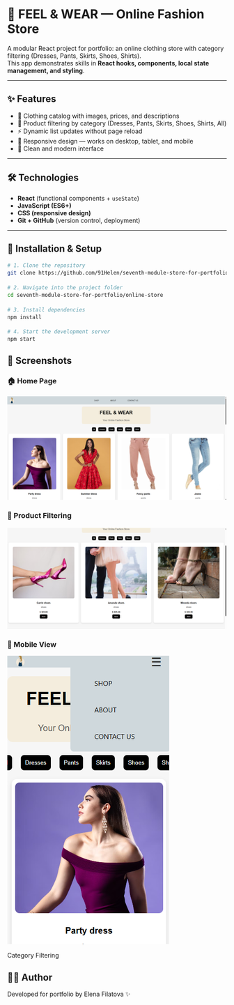 # 👗 FEEL & WEAR — Online Fashion Store  

A modular React project for portfolio: an online clothing store with category filtering (Dresses, Pants, Skirts, Shoes, Shirts).  
This app demonstrates skills in **React hooks, components, local state management, and styling**.  

---

## ✨ Features  
- 📌 Clothing catalog with images, prices, and descriptions  
- 🔎 Product filtering by category (Dresses, Pants, Skirts, Shoes, Shirts, All)  
- ⚡ Dynamic list updates without page reload  
- 📱 Responsive design — works on desktop, tablet, and mobile  
- 🎨 Clean and modern interface  

---

## 🛠 Technologies  
- **React** (functional components + `useState`)  
- **JavaScript (ES6+)**  
- **CSS (responsive design)**  
- **Git + GitHub** (version control, deployment)  

---

## 🚀 Installation & Setup  

```bash
# 1. Clone the repository
git clone https://github.com/91Helen/seventh-module-store-for-portfolio.git

# 2. Navigate into the project folder
cd seventh-module-store-for-portfolio/online-store

# 3. Install dependencies
npm install

# 4. Start the development server
npm start
```

## 📸 Screenshots

### 🏠 Home Page
 ![Home page](https://github.com/91Helen/seventh-module-store-for-portfolio/blob/main/Online%20store%20main%20view.png?raw=true)

### 👗 Product Filtering
![Filtering Example](https://github.com/91Helen/seventh-module-store-for-portfolio/blob/main/product%20filtering.png?raw=true)


### 📱 Mobile View
![Mobile view](https://github.com/91Helen/seventh-module-store-for-portfolio/blob/main/Online%20Store%20mobile%20view.png?raw=true)

Category Filtering

## 👩‍💻 Author

Developed for portfolio by Elena Filatova ✨

